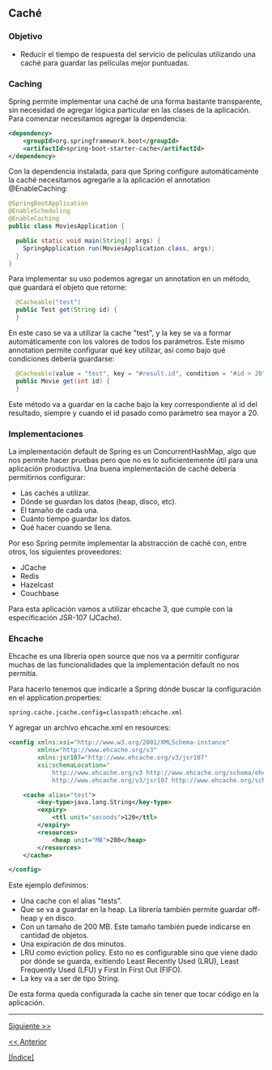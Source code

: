 Caché
---
### Objetivo
* Reducir el tiempo de respuesta del servicio de películas utilizando una caché para guardar las películas mejor puntuadas.

### Caching
Spring permite implementar una caché de una forma bastante transparente, sin necesidad de agregar lógica particular en las clases de la aplicación. Para comenzar necesitamos agregar la dependencia:
```xml
<dependency>
    <groupId>org.springframework.boot</groupId>
    <artifactId>spring-boot-starter-cache</artifactId>
</dependency>
```

Con la dependencia instalada, para que Spring configure automáticamente la caché necesitamos agregarle a la aplicación el annotation @EnableCaching:

```java
@SpringBootApplication
@EnableScheduling
@EnableCaching
public class MoviesApplication {

  public static void main(String[] args) {
    SpringApplication.run(MoviesApplication.class, args);
  }
}
```

Para implementar su uso podemos agregar un annotation en un método, que guardará el objeto que retorne:
```java
  @Cacheable("test")
  public Test get(String id) {
  }
```
En este caso se va a utilizar la cache "test", y la key se va a formar automáticamente con los valores de todos los parámetros. Este mismo annotation permite configurar qué key utilizar, así como bajo qué condiciones debería guardarse:
```java
  @Cacheable(value = "test", key = "#result.id", condition = "#id > 20")
  public Movie get(int id) {
  }
```
Este método va a guardar en la cache bajo la key correspondiente al id del resultado, siempre y cuando el id pasado como parámetro sea mayor a 20.


### Implementaciones
La implementación default de Spring es un ConcurrentHashMap, algo que nos permite hacer pruebas pero que no es lo suficientemente útil para una aplicación productiva. Una buena implementación de caché debería permitirnos configurar:
* Las cachés a utilizar.
* Dónde se guardan los datos (heap, disco, etc).
* El tamaño de cada una.
* Cuánto tiempo guardar los datos.
* Qué hacer cuando se llena.

Por eso Spring permite implementar la abstracción de caché con, entre otros, los siguientes proveedores:

* JCache
* Redis
* Hazelcast
* Couchbase

Para esta aplicación vamos a utilizar ehcache 3, que cumple con la especificación JSR-107 (JCache).

### Ehcache
Ehcache es una librería open source que nos va a permitir configurar muchas de las funcionalidades que la implementación default no nos permitía. 

Para hacerlo tenemos que indicarle a Spring dónde buscar la configuración en el application.properties:
```
spring.cache.jcache.config=classpath:ehcache.xml
```
 
Y agregar un archivo ehcache.xml en resources:
```xml
<config xmlns:xsi="http://www.w3.org/2001/XMLSchema-instance"
        xmlns="http://www.ehcache.org/v3"
        xmlns:jsr107="http://www.ehcache.org/v3/jsr107"
        xsi:schemaLocation="
            http://www.ehcache.org/v3 http://www.ehcache.org/schema/ehcache-core-3.0.xsd
            http://www.ehcache.org/v3/jsr107 http://www.ehcache.org/schema/ehcache-107-ext-3.0.xsd">

    <cache alias="test">
        <key-type>java.lang.String</key-type>
        <expiry>
            <ttl unit="seconds">120</ttl>
        </expiry>
        <resources>
            <heap unit="MB">200</heap>
        </resources>
    </cache>

</config>
```

Este ejemplo definimos:
* Una cache con el alias "tests".
* Que se va a guardar en la heap. La librería también permite guardar off-heap y en disco.
* Con un tamaño de 200 MB. Este tamaño también puede indicarse en cantidad de objetos.
* Una expiración de dos minutos.
* LRU como eviction policy. Esto no es configurable sino que viene dado por dónde se guarda, exitiendo Least Recently Used (LRU), Least Frequently Used (LFU) y First In First Out (FIFO).
* La key va a ser de tipo String.

De esta forma queda configurada la cache sin tener que tocar código en la aplicación.


---

[Siguiente >>](https://github.com/gamestoy/checkout-spring-tutorial/tree/11_mongodb)

[<< Anterior](https://github.com/gamestoy/das-spring-boot/tree/09_aspects)

[[Índice]](https://github.com/gamestoy/das-spring-boot#%C3%ADndice)

